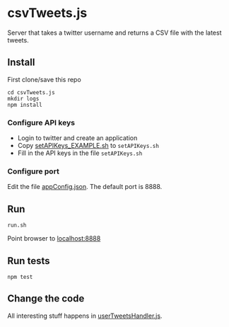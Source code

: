 # csvTweets.js
Server that takes a twitter username and returns a CSV file with the latest tweets.


## Install
First clone/save this repo

    cd csvTweets.js
    mkdir logs
	npm install

### Configure API keys

* Login to twitter and create an application
* Copy [setAPIKeys_EXAMPLE.sh](setAPIKeys_EXAMPLE.sh) to ```setAPIKeys.sh```
* Fill in the API keys in the file ```setAPIKeys.sh```

### Configure port

Edit the file [appConfig.json](appConfig.json). The default port is 8888.

## Run
	run.sh


Point browser to [localhost:8888](http://localhost:8888)

## Run tests
	npm test

	
## Change the code

All interesting stuff happens in [userTweetsHandler.js](userTweetsHandler.js).